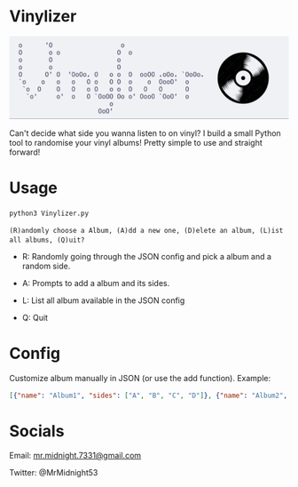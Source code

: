# Vinylizer

![](./Assets/logo.png)

Can't decide what side you wanna listen to on vinyl? I build a small Python tool to randomise your vinyl albums! Pretty simple to use and straight forward!

# Usage

`python3 Vinylizer.py`

`(R)andomly choose a Album, (A)dd a new one, (D)elete an album, (L)ist all albums, (Q)uit?`

- R: Randomly going through the JSON config and pick a album and a random side.

- A: Prompts to add a album and its sides.

- L: List all album available in the JSON config

- Q: Quit

# Config

Customize album manually in JSON (or use the add function). 
Example:

```json
[{"name": "Album1", "sides": ["A", "B", "C", "D"]}, {"name": "Album2", "sides": ["A", "B", "C"]}, {"name": "Album3", "sides": ["A", "B", "C", "D", "E", "F"]}]
```

# Socials

Email: mr.midnight.7331@gmail.com

Twitter: @MrMidnight53
